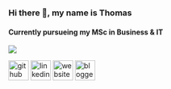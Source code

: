 ### Hi there 👋, my name is Thomas
#### Currently pursueing my MSc in Business & IT
![](https://media.licdn.com/dms/image/v2/D5616AQHD-n4Y4Oi4fA/profile-displaybackgroundimage-shrink_350_1400/profile-displaybackgroundimage-shrink_350_1400/0/1726496017827?e=1733356800&v=beta&t=VagbNqnZdxO6fek1rkV6NHAxAXYPwQIgvVf9L9QdMSk)



[<img src='https://cdn.jsdelivr.net/npm/simple-icons@3.0.1/icons/github.svg' alt='github' height='40'>](https://github.com/Thomas-mp4)  [<img src='https://cdn.jsdelivr.net/npm/simple-icons@3.0.1/icons/linkedin.svg' alt='linkedin' height='40'>](https://www.linkedin.com/in/sepanosian/)  [<img src='https://cdn.jsdelivr.net/npm/simple-icons@3.0.1/icons/icloud.svg' alt='website' height='40'>](https://www.sepanosian.com/)  [<img src='https://cdn.jsdelivr.net/npm/simple-icons@3.0.1/icons/blogger.svg' alt='blogger' height='40'>](https://blog.sepanosian.com/)  

